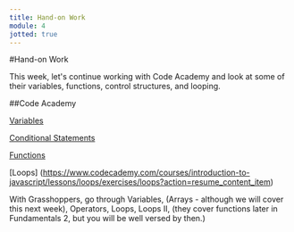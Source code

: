 ```yaml
---
title: Hand-on Work
module: 4
jotted: true
---
```


#Hand-on Work

This week, let's continue working with Code Academy and look at some of their variables, functions, control structures, and looping.

##Code Academy

[Variables](https://www.codecademy.com/courses/introduction-to-javascript/lessons/variables/exercises/intro-variables?action=resume_content_item)

[Conditional Statements](https://www.codecademy.com/courses/introduction-to-javascript/lessons/control-flow/exercises/control-flow-intro?action=resume_content_item)

[Functions](https://www.codecademy.com/courses/introduction-to-javascript/lessons/functions/exercises/intro-to-functions?action=resume_content_item)

[Loops]
(https://www.codecademy.com/courses/introduction-to-javascript/lessons/loops/exercises/loops?action=resume_content_item)

With Grasshoppers, go through Variables, (Arrays - although we will cover this next week), Operators, Loops, Loops II, (they cover functions later in Fundamentals 2, but you will be well versed by then.) 